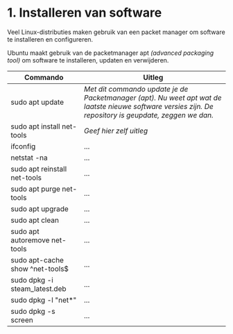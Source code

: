 # 1. Installeren van software
Veel Linux-distributies maken gebruik van een packet manager om software te installeren en configureren.

Ubuntu maakt gebruik van de packetmanager apt _(advanced packaging tool)_ om software te installeren, updaten en verwijderen.

Commando | Uitleg
--- | ---
sudo apt update | _Met dit commando update je de Packetmanager (apt). Nu weet apt wat de laatste nieuwe software versies zijn. De repository is geupdate, zeggen we dan._
sudo apt install net-tools | _Geef hier zelf uitleg_
ifconfig | ...
netstat -na | ...
sudo apt reinstall net-tools | ...
sudo apt purge net-tools | ...
sudo apt upgrade | ...
sudo apt clean | ...
sudo apt autoremove net-tools | ...
sudo apt-cache show ^net-tools$ | ...
sudo dpkg -i steam_latest.deb | ...
sudo dpkg -l "net*" | ...
sudo dpkg -s screen | ...
